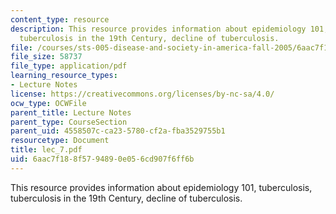 ```yaml
---
content_type: resource
description: This resource provides information about epidemiology 101, tuberculosis,
  tuberculosis in the 19th Century, decline of tuberculosis.
file: /courses/sts-005-disease-and-society-in-america-fall-2005/6aac7f188f5794890e056cd907f6ff6b_lec_7.pdf
file_size: 58737
file_type: application/pdf
learning_resource_types:
- Lecture Notes
license: https://creativecommons.org/licenses/by-nc-sa/4.0/
ocw_type: OCWFile
parent_title: Lecture Notes
parent_type: CourseSection
parent_uid: 4558507c-ca23-5780-cf2a-fba3529755b1
resourcetype: Document
title: lec_7.pdf
uid: 6aac7f18-8f57-9489-0e05-6cd907f6ff6b
---
```

This resource provides information about epidemiology 101, tuberculosis, tuberculosis in the 19th Century, decline of tuberculosis.